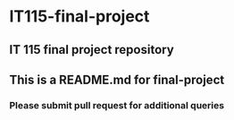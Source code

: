 # IT115-final-project
## IT 115 final project repository
## This is a README.md for final-project
### Please submit pull request for additional queries
